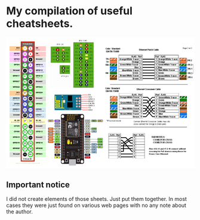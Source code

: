# My compilation of useful cheatsheets.
 ![sample](sample.png)


## Important notice
I did not create elements of those sheets. Just put them together. 
In most cases they were just found on various web pages with no any note about the author.
